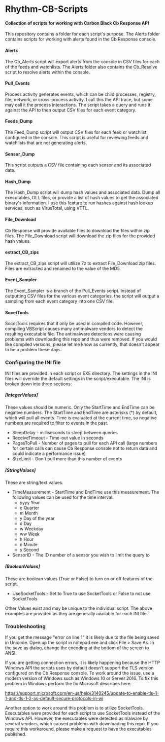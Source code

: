 # Rhythm-CB-Scripts
#### Collection of scripts for working with Carbon Black Cb Response API

This repository contains a folder for each script's purpose. The Alerts folder contains scripts for working with alerts found in the Cb Response console. 

#### Alerts
The Cb_Alerts script will export alerts from the console in CSV files for each of the feeds and watchlists. The Alerts folder also contains the Cb_Resolve script to resolve alerts within the console.

#### Pull_Events
Process activity generates events, which can be child processes, registry, file, network, or cross-process activity. I call this the API trace, but some may call it the process interactions. The script takes a query and runs it against the API to then output CSV files for each event category. 

#### Feeds_Dump
The Feed_Dump script will output CSV files for each feed or watchlist configured in the console. This script is useful for reviewing feeds and watchlists that are not generating alerts. 

#### Sensor_Dump
This script outputs a CSV file containing each sensor and its associated data. 

#### Hash_Dump
The Hash_Dump script will dump hash values and associated data. Dump all executables, DLL files, or provide a list of hash values to get the associated binary's information. I use this feature to run hashes against hash lookup services, such as VirusTotal, using VTTL.

#### File_Download
Cb Response will provide available files to download the files within zip files. The File_Download script will download the zip files for the provided hash values. 

#### extract_CB_zips
The extract_CB_zips script will utilize 7z to extract File_Download zip files. Files are extracted and renamed to the value of the MD5.

#### Event_Sampler
The Event_Sampler is a branch of the Pull_Events script. Instead of outputting CSV files for the various event categories, the script will output a sampling from each event category into one CSV file.

#### SocetTools
SocetTools requires that it only be used in compiled code. However, compiling VBScript causes many antimalware vendors to detect the resulting executable file. The antimalware detections were causing problems with downloading this repo and thus were removed. If you would like compiled versions, please let me know as currently, that doesn't appear to be a problem these days.  


### Configuring the INI file
INI files are provided in each script or EXE directory. The settings in the INI files will override the default settings in the script/executable. The INI is broken down into three sections:
##### [IntegerValues]
These values should be numeric. Only the StartTime and EndTime can be negative numbers. The StartTime and EndTime are asterisks (*) by default, which will pull all events. Time is evaluated at the current time, so negative numbers are required to filter to events in the past. 
* SleepDelay - milliseconds to sleep between queries
* ReceiveTimeout - Time-out value in seconds
* PagesToPull - Number of pages to pull for each API call (large numbers for certain calls can cause Cb Response console not to return data and could indicate a performance issue)
* SizeLimit - Don't pull more than this number of events 
##### [StringValues]
These are string/text values.
* TimeMeasurement - StartTime and EndTime use this measurement. The following values can be used for the time interval:
    * yyyy    Year
    * q    Quarter
    * m    Month
    * y    Day of the year
    * d    Day
    * w    Weekday
    * ww    Week
    * h    Hour
    * n    Minute
    * s    Second
* SensorID - The ID number of a sensor you wish to limit the query to
##### [BooleanValues]
These are boolean values (True or False) to turn on or off features of the script.
* UseSocketTools - Set to True to use SocketTools or False to not use SocketTools

Other Values exist and may be unique to the individual script. The above examples are provided as they are generally available for each INI file.


### Troubleshooting

If you get the message "error on line 1" it is likely due to the file being saved in Unicode. Open up the script in notepad.exe and click File > Save As. In the save as dialog, change the encoding at the bottom of the screen to ANSI.

If you are getting connection errors, it is likely happening because the HTTP Windows API the scripts uses by default doesn't support the TLS version configured on the Cb Response console. To work around the issue, use a modern version of Windows such as Windows 10 or Server 2016. To fix this problem in Windows perform the fix Microsoft describes here:

https://support.microsoft.com/en-us/help/3140245/update-to-enable-tls-1-1-and-tls-1-2-as-default-secure-protocols-in-wi

Another option to work around this problem is to utilize SocketTools. Executables were provided for each script to use SocketTools instead of the Windows API. However, the executables were detected as malware by several vendors, which caused problems with downloading this repo. If you require this workaround, please make a request to have the executables published.

